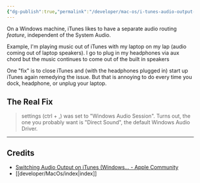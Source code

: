 ```yaml
---
{"dg-publish":true,"permalink":"/developer/mac-os/i-tunes-audio-output-not-working/","dgPassFrontmatter":true}
---
```


On a Windows machine, iTunes likes to have a separate audio routing *feature*, independent of the System Audio. 

Example, I'm playing music out of iTunes with my laptop on my lap (audio coming out of laptop speakers). I go to plug in my headphones via aux chord but the music continues to come out of the built in speakers

One "fix" is to close iTunes and (with the headphones plugged in) start up iTunes again remedying the issue. But that is annoying to do every time you dock, headphone, or unplug your laptop. 

## The Real Fix
> settings (ctrl + ,) was set to "Windows Audio Session". Turns out, the one you probably want is "Direct Sound", the default Windows Audio Driver.

---
## Credits
- [Switching Audio Output on iTunes (Windows… - Apple Community](https://discussions.apple.com/thread/254553277?sortBy=best)
- [[developer/MacOs/index\|index]]